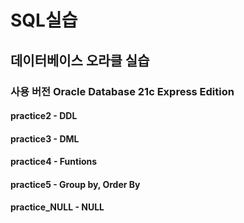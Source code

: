 # SQL실습

## 데이터베이스 오라클 실습

### 사용 버전 Oracle Database 21c Express Edition

#### practice2 - DDL
#### practice3 - DML
#### practice4 - Funtions
#### practice5 -  Group by, Order By
#### practice_NULL - NULL
